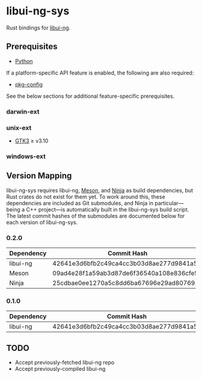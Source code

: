 # libui-ng-sys

Rust bindings for [libui-ng](https://github.com/libui-ng/libui-ng).

## Prerequisites

* [Python](https://www.python.org/)

If a platform-specific API feature is enabled, the following are also required:

* [pkg-config](https://www.freedesktop.org/wiki/Software/pkg-config/)

See the below sections for additional feature-specific prerequisites.

### darwin-ext

### unix-ext

* [GTK3](https://gtk.org) &ge; v3.10

### windows-ext

## Version Mapping

libui-ng-sys requires libui-ng, [Meson](https://github.com/mesonbuild/meson), and [Ninja](https://github.com/ninja-build/ninja) as build dependencies, but Rust crates do not exist for them yet. To work around this, these dependencies are included as Git submodules, and Ninja in particular&mdash;being a C++ project&mdash;is automatically built in the libui-ng-sys build script. The latest commit hashes of the submodules are documented below for each version of libui-ng-sys.

### 0.2.0

| Dependency | Commit Hash                              |
| ---------- | ---------------------------------------- |
| libui-ng   | 42641e3d6bfb2c49ca4cc3b03d8ae277d9841a5d |
| Meson      | 09ad4e28f1a59ab3d87de6f36540a108e836cfe5 |
| Ninja      | 25cdbae0ee1270a5c8dd6ba67696e29ad8076919 |

### 0.1.0

| Dependency | Commit Hash                              |
| ---------- | ---------------------------------------- |
| libui-ng   | 42641e3d6bfb2c49ca4cc3b03d8ae277d9841a5d |

## TODO

* Accept previously-fetched libui-ng repo
* Accept previously-compiled libui-ng
